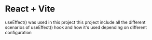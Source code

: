 # React + Vite

useEffect() was used in this project
this project include all the different scenarios of useEffect() hook and how it's used depending on different configuration